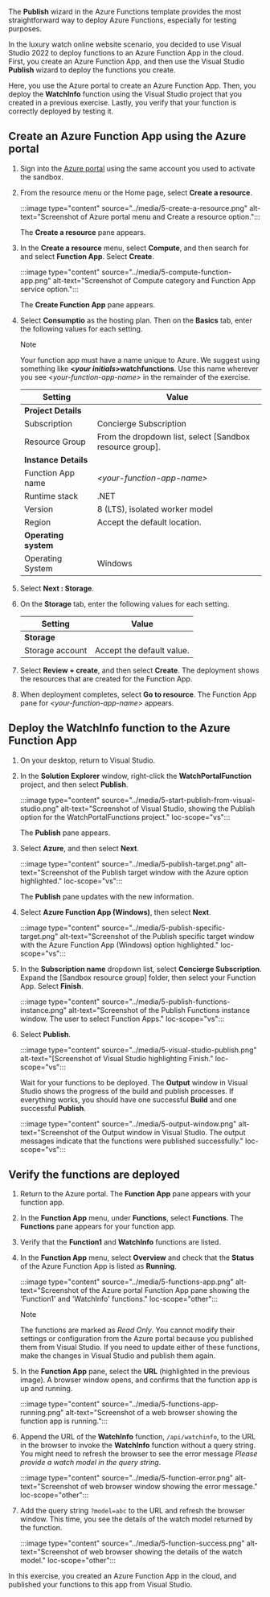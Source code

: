 The **Publish** wizard in the Azure Functions template provides the most straightforward way to deploy Azure Functions, especially for testing purposes.

In the luxury watch online website scenario, you decided to use Visual Studio 2022 to deploy functions to an Azure Function App in the cloud. First, you create an Azure Function App, and then use the Visual Studio **Publish** wizard to deploy the functions you create.

Here, you use the Azure portal to create an Azure Function App. Then, you deploy the **WatchInfo** function using the Visual Studio project that you created in a previous exercise. Lastly, you verify that your function is correctly deployed by testing it.

## Create an Azure Function App using the Azure portal

1. Sign into the [Azure portal](https://portal.azure.com/learn.docs.microsoft.com?azure-portal=true) using the same account you used to activate the sandbox.

1. From the resource menu or the Home page, select **Create a resource**.

    :::image type="content" source="../media/5-create-a-resource.png" alt-text="Screenshot of Azure portal menu and Create a resource option.":::

    The **Create a resource** pane appears.

1. In the **Create a resource** menu, select **Compute**, and then search for and select **Function App**. Select **Create**.

    :::image type="content" source="../media/5-compute-function-app.png" alt-text="Screenshot of Compute category and Function App service option.":::

    <!-- [!INCLUDE [](../../includes/functions-classic-workaround.md)] -->

    The **Create Function App** pane appears.

1. Select **Consumptio** as the hosting plan. Then on the **Basics** tab, enter the following values for each setting.

    > [!NOTE]
    > Your function app must have a name unique to Azure. We suggest using something like **\<*your initials*\>watchfunctions**. Use this name wherever you see *\<your-function-app-name\>* in the remainder of the exercise.

    | Setting | Value |
    | ------- | ----- |
    | **Project Details** |
    | Subscription | Concierge Subscription |
    | Resource Group | From the dropdown list, select <rgn>[Sandbox resource group]</rgn>. |
    | **Instance Details** |
    | Function App name | *\<your-function-app-name\>* |
    | Runtime stack | .NET |
    | Version | 8 (LTS), isolated worker model |
    | Region  | Accept the default location. |
    | **Operating system** |
    | Operating System | Windows |

1. Select **Next : Storage**.

1. On the **Storage** tab, enter the following values for each setting.

    | Setting | Value |
    | ------- | ----- |
    | **Storage** |
    | Storage account | Accept the default value. |

1. Select **Review + create**, and then select **Create**. The deployment shows the resources that are created for the Function App.

1. When deployment completes, select **Go to resource**. The Function App pane for *\<your-function-app-name\>* appears.

## Deploy the WatchInfo function to the Azure Function App

1. On your desktop, return to Visual Studio.

1. In the **Solution Explorer** window, right-click the **WatchPortalFunction** project, and then select **Publish**.

    :::image type="content" source="../media/5-start-publish-from-visual-studio.png" alt-text="Screenshot of Visual Studio, showing the Publish option for the WatchPortalFunctions project." loc-scope="vs":::

    The **Publish** pane appears.

1. Select **Azure**, and then select **Next**.

    :::image type="content" source="../media/5-publish-target.png" alt-text="Screenshot of the Publish target window with the Azure option highlighted." loc-scope="vs":::

    The **Publish** pane updates with the new information.

1. Select **Azure Function App (Windows)**, then select **Next**.

    :::image type="content" source="../media/5-publish-specific-target.png" alt-text="Screenshot of the Publish specific target window with the Azure Function App (Windows) option highlighted." loc-scope="vs":::

1. In the **Subscription name** dropdown list, select **Concierge Subscription**. Expand the <rgn>[Sandbox resource group]</rgn> folder, then select your Function App. Select **Finish**.

    :::image type="content" source="../media/5-publish-functions-instance.png" alt-text="Screenshot of the Publish Functions instance window. The user to select Function Apps." loc-scope="vs":::

1. Select **Publish**.

    :::image type="content" source="../media/5-visual-studio-publish.png" alt-text="[Screenshot of Visual Studio highlighting Finish." loc-scope="vs":::

    Wait for your functions to be deployed. The **Output** window in Visual Studio shows the progress of the build and publish processes. If everything works, you should have one successful **Build** and one successful **Publish**.

    :::image type="content" source="../media/5-output-window.png" alt-text="Screenshot of the Output window in Visual Studio. The output messages indicate that the functions were published successfully." loc-scope="vs":::

## Verify the functions are deployed

1. Return to the Azure portal. The **Function App** pane appears with your function app.

1. In the **Function App** menu, under **Functions**, select **Functions**. The **Functions** pane appears for your function app.

1. Verify that the **Function1** and **WatchInfo** functions are listed.

1. In the **Function App** menu, select **Overview** and check that the **Status** of the Azure Function App is listed as **Running**.

    :::image type="content" source="../media/5-functions-app.png" alt-text="Screenshot of the Azure portal Function App pane showing the 'Function1' and 'WatchInfo' functions." loc-scope="other"::: <!-- no-loc -->

    > [!NOTE]
    > The functions are marked as *Read Only*. You cannot modify their settings or configuration from the Azure portal because you published them from Visual Studio. If you need to update either of these functions, make the changes in Visual Studio and publish them again.

1. In the **Function App** pane, select the **URL** (highlighted in the previous image). A browser window opens, and confirms that the function app is up and running.

    :::image type="content" source="../media/5-functions-app-running.png" alt-text="Screenshot of a web browser showing the function app is running.":::

1. Append the URL of the **WatchInfo** function, `/api/watchinfo`, to the URL in the browser to invoke the **WatchInfo** function without a query string. You might need to refresh the browser to see the error message *Please provide a watch model in the query string*.

    :::image type="content" source="../media/5-function-error.png" alt-text="Screenshot of web browser window showing the error message." loc-scope="other"::: <!-- no-loc -->

1. Add the query string `?model=abc` to the URL and refresh the browser window. This time, you see the details of the watch model returned by the function.

    :::image type="content" source="../media/5-function-success.png" alt-text="Screenshot of web browser showing the details of the watch model." loc-scope="other"::: <!-- no-loc -->

In this exercise, you created an Azure Function App in the cloud, and published your functions to this app from Visual Studio.
